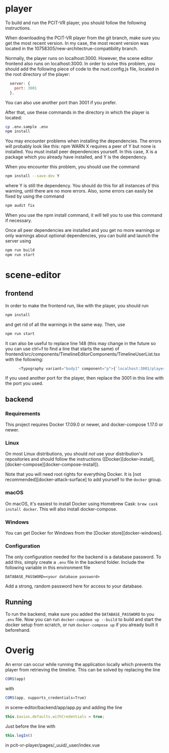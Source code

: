 # player

To build and run the PCIT-VR player, you should follow the following
instructions.

When downloading the PCIT-VR player from the git branch, make sure you get the
most recent version. In my case, the most recent version was located in the
10758305/new-architectrue-compatibility branch.

Normally, the player runs on localhost:3000. However, the scene editor frontend
also runs on localhost:3000. In order to solve this problem, you should add the
following piece of code to the nuxt.config.js file, located in the root
directory of the player:
```javascript
  server: {
    port: 3001
  },
```
You can also use another port than 3001 if you prefer.

After that, use these commands in the directory in which the player is located:

```bash
cp .env.sample .env
npm install
```

You may encounter problems when installing the dependencies. The errors will
probably look like this:
npm WARN X requires a peer of Y but none is installed. You must install
peer dependencies yourself. In this case, X is a package which you already have
installed, and Y is the dependency.

When you encounter this problem, you should use the command
```bash
npm install --save-dev Y
```
where Y is still the dependency. You should do this for all instances of this
warning, until there are no more errors. Also, some errors can easily be fixed
by using the command
```bash
npm audit fix
```
When you use the npm install command, it will tell you to use this command if
necessary.

Once all peer dependencies are installed and you get no more warnings or only
warnings about optional dependencies, you can build and launch the server using

```bash
npm run build
npm run start
```

# scene-editor

## frontend
In order to make the frontend run, like with the player, you should run
```bash
npm install
```
and get rid of all the warnings in the same way.
Then, use
```bash
npm run start
```

It can also be useful to replace line 148 (this may change in the future so you
can use ctrl+f to find a line that starts the same) of
frontend/src/components/TimelineEditorComponents/TimelineUserList.tsx
with the following:
```javascript
      <Typography variant="body1" component="p">{`localhost:3001/player/${timelineID}/${popoverState.id}`}</Typography>
```
If you used another port for the player, then replace the 3001 in this line
with the port you used.

## backend

### Requirements
This project requires Docker 17.09.0 or newer, and docker-compose 1.17.0 or newer.

### Linux
On most Linux distributions, you should *not* use your distribution's
repositories and should follow the instructions ([Docker][docker-install],
[docker-compose][docker-compose-install]).

Note that you will need root rights for everything Docker. It is
[not recommended][docker-attack-surface] to add yourself to the `docker` group.

### macOS
On macOS, it's easiest to install Docker using Homebrew Cask:
`brew cask install docker`. This will also install docker-compose.

### Windows
You can get Docker for Windows from the [Docker store][docker-windows].

### Configuration
The only configuration needed for the backend is a database password. To add this, simply create a ```.env``` file in the backend folder. Include the following variable in this environment file

```shell
DATABASE_PASSWORD=<your database password>
```

Add a strong, random password here for access to your database.

## Running
To run the backend, make sure you added the ```DATABASE_PASSWORD``` to you ```.env``` file. Now you can run ```docker-compose up --build``` to build and start the docker setup from scratch, or run ```docker-compose up``` if you already built it beforehand.


# Overig
An error can occur while running the application locally which prevents the
player from retrieving the timeline. This can be solved by replacing the line
```javascript
CORS(app)
```
with
```javascript
CORS(app, supports_credentials=True)
```
in scene-editor/backend/app/app.py and adding the line
```javascript
this.$axios.defaults.withCredentials = true;
```
Just before the line with
```javascript
this.logIn()
```
in pcit-vr-player/pages/_uuid/_user/index.vue

